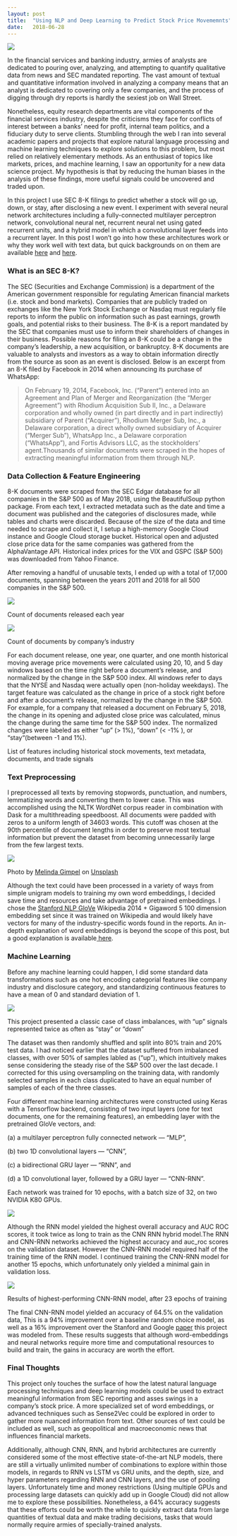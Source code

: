 ```yaml
---
layout:	post
title:	"Using NLP and Deep Learning to Predict Stock Price Movememnts"
date:	2018-06-28
---
```

![](/img/1*FVn6vTtnhgFWzjUPxLteOg.jpeg)

In the financial services and banking industry, armies of analysts are dedicated to pouring over, analyzing, and attempting to quantify qualitative data from news and SEC mandated reporting. The vast amount of textual and quantitative information involved in analyzing a company means that an analyst is dedicated to covering only a few companies, and the process of digging through dry reports is hardly the sexiest job on Wall Street.
 <!--more-->

Nonetheless, equity research departments are vital components of the financial services industry, despite the criticisms they face for conflicts of interest between a banks’ need for profit, internal team politics, and a fiduciary duty to serve clients. Stumbling through the web I ran into several academic papers and projects that explore natural language processing and machine learning techniques to explore solutions to this problem, but most relied on relatively elementary methods. As an enthusiast of topics like markets, prices, and machine learning, I saw an opportunity for a new data science project. My hypothesis is that by reducing the human biases in the analysis of these findings, more useful signals could be uncovered and traded upon.

In this project I use SEC 8-K filings to predict whether a stock will go up, down, or stay, after disclosing a new event. I experiment with several neural network architectures including a fully-connected multilayer perceptron network, convolutional neural net, recurrent neural net using gated recurrent units, and a hybrid model in which a convolutional layer feeds into a recurrent layer. In this post I won’t go into how these architectures work or why they work well with text data, but quick backgrounds on on them are available [here](https://medium.com/technologymadeeasy/the-best-explanation-of-convolutional-neural-networks-on-the-internet-fbb8b1ad5df8) and [here](https://medium.com/mindorks/understanding-the-recurrent-neural-network-44d593f112a2).

### What is an SEC 8-K?

The SEC (Securities and Exchange Commission) is a department of the American government responsible for regulating American financial markets (i.e. stock and bond markets). Companies that are publicly traded on exchanges like the New York Stock Exchange or Nasdaq must regularly file reports to inform the public on information such as past earnings, growth goals, and potential risks to their business. The 8-K is a report mandated by the SEC that companies must use to inform their shareholders of changes in their business. Possible reasons for filing an 8-K could be a change in the company’s leadership, a new acquisition, or bankruptcy. 8-K documents are valuable to analysts and investors as a way to obtain information directly from the source as soon as an event is disclosed. Below is an excerpt from an 8-K filed by Facebook in 2014 when announcing its purchase of WhatsApp:


> On February 19, 2014, Facebook, Inc. (“Parent”) entered into an Agreement and Plan of Merger and Reorganization (the “Merger Agreement”) with Rhodium Acquisition Sub II, Inc., a Delaware corporation and wholly owned (in part directly and in part indirectly) subsidiary of Parent (“Acquirer”), Rhodium Merger Sub, Inc., a Delaware corporation, a direct wholly owned subsidiary of Acquirer (“Merger Sub”), WhatsApp Inc., a Delaware corporation (“WhatsApp”), and Fortis Advisors LLC, as the stockholders’ agent.Thousands of similar documents were scraped in the hopes of extracting meaningful information from them through NLP.

### Data Collection & Feature Engineering

8-K documents were scraped from the SEC Edgar database for all companies in the S&P 500 as of May 2018, using the BeautifulSoup python package. From each text, I extracted metadata such as the date and time a document was published and the categories of disclosures made, while tables and charts were discarded. Because of the size of the data and time needed to scrape and collect it, I setup a high-memory Google Cloud instance and Google Cloud storage bucket. Historical open and adjusted close price data for the same companies was gathered from the AlphaVantage API. Historical index prices for the VIX and GSPC (S&P 500) was downloaded from Yahoo Finance.

After removing a handful of unusable texts, I ended up with a total of 17,000 documents, spanning between the years 2011 and 2018 for all 500 companies in the S&P 500.

![](/img/1*8_HS2hgzBcEW4t8ZAfYRKw.png)

Count of documents released each year

![](/img/1*v3qs5ObRmR7J6Qjc7SSRRw.png)

Count of documents by company’s industry

For each document release, one year, one quarter, and one month historical moving average price movements were calculated using 20, 10, and 5 day windows based on the time right before a document’s release, and normalized by the change in the S&P 500 index. All windows refer to days that the NYSE and Nasdaq were actually open (non-holiday weekdays). The target feature was calculated as the change in price of a stock right before and after a document’s release, normalized by the change in the S&P 500. For example, for a company that released a document on February 5, 2018, the change in its opening and adjusted close price was calculated, minus the change during the same time for the S&P 500 index. The normalized changes were labeled as either “up” (> 1%), “down” (< -1% ), or “stay“(between -1 and 1%).

List of features including historical stock movements, text metadata, documents, and trade signals

### Text Preprocessing

I preprocessed all texts by removing stopwords, punctuation, and numbers, lemmatizing words and converting them to lower case. This was accomplished using the NLTK WordNet corpus reader in combination with Dask for a multithreading speedboost. All documents were padded with zeros to a uniform length of 34603 words. This cutoff was chosen at the 90th percentile of document lengths in order to preserve most textual information but prevent the dataset from becoming unnecessarily large from the few largest texts.

![](/img/0*gKeo7xvAdlN7uLLI)

Photo by [Melinda Gimpel](https://unsplash.com/@melindagimpel?utm_source=medium&utm_medium=referral) on [Unsplash](https://unsplash.com?utm_source=medium&utm_medium=referral)

Although the text could have been processed in a variety of ways from simple unigram models to training my own word embeddings, I decided save time and resources and take advantage of pretrained embeddings. I chose the [Stanford NLP GloVe](https://nlp.stanford.edu/projects/glove) Wikipedia 2014 + Gigaword 5 100 dimension embedding set since it was trained on Wikipedia and would likely have vectors for many of the industry-specific words found in the reports. An in-depth explanation of word embeddings is beyond the scope of this post, but a good explanation is available[ here](https://medium.com/swlh/playing-with-word-vectors-308ab2faa519).

### **Machine Learning**

Before any machine learning could happen, I did some standard data transformations such as one hot encoding categorial features like company industry and disclosure category, and standardizing continuous features to have a mean of 0 and standard deviation of 1.

![](/img/1*xUHLOWMn4C5jG2mNKYFxgg.png)

This project presented a classic case of class imbalances, with “up” signals represented twice as often as “stay” or “down”

The dataset was then randomly shuffled and split into 80% train and 20% test data. I had noticed earlier that the dataset suffered from imbalanced classes, with over 50% of samples labled as (“up”), which intuitively makes sense considering the steady rise of the S&P 500 over the last decade. I corrected for this using oversampling on the training data, with randomly selected samples in each class duplicated to have an equal number of samples of each of the three classes.

Four different machine learning architectures were constructed using Keras with a Tensorflow backend, consisting of two input layers (one for text documents, one for the remaining features), an embedding layer with the pretrained GloVe vectors, and:

(a) a multilayer perceptron fully connected network — “MLP”,

(b) two 1D convolutional layers — “CNN”,

(c) a bidirectional GRU layer — “RNN”, and

(d) a 1D convolutional layer, followed by a GRU layer — “CNN-RNN”.

Each network was trained for 10 epochs, with a batch size of 32, on two NVIDIA K80 GPUs.

![](/img/1*gWqUOCI62sQlDRJH_umX4w.png)

Although the RNN model yielded the highest overall accuracy and AUC ROC scores, it took twice as long to train as the CNN RNN hybrid model.The RNN and CNN-RNN networks achieved the highest accuracy and auc\_roc scores on the validation dataset. However the CNN-RNN model required half of the training time of the RNN model. I continued training the CNN-RNN model for another 15 epochs, which unfortunately only yielded a minimal gain in validation loss.

![](/img/1*RZzeoWetq7JE7aqDzJyVsw.png)

Results of highest-performing CNN-RNN model, after 23 epochs of training

The final CNN-RNN model yielded an accuracy of 64.5% on the validation data, This is a 94% improvement over a baseline random choice model, as well as a 16% improvement over the Stanford and Google [paper](https://nlp.stanford.edu/pubs/lrec2014-stock.pdf) this project was modeled from. These results suggests that although word-embeddings and neural networks require more time and computational resources to build and train, the gains in accuracy are worth the effort.

### Final Thoughts

This project only touches the surface of how the latest natural language processing techniques and deep learning models could be used to extract meaningful information from SEC reporting and asses swings in a company’s stock price. A more specialized set of word embeddings, or advanced techniques such as Sense2Vec could be explored in order to gather more nuanced information from text. Other sources of text could be included as well, such as geopolitical and macroeconomic news that influences financial markets.

Additionally, although CNN, RNN, and hybrid architectures are currently considered some of the most effective state-of-the-art NLP models, there are still a virtually unlimited number of combinations to explore within those models, in regards to RNN vs LSTM vs GRU units, and the depth, size, and hyper parameters regarding RNN and CNN layers, and the use of pooling layers. Unfortunately time and money restrictions (Using multiple GPUs and processing large datasets can quickly add up in Google Cloud) did not allow me to explore these possibilities. Nonetheless, a 64% accuracy suggests that these efforts could be worth the while to quickly extract data from large quantities of textual data and make trading decisions, tasks that would normally require armies of specially-trained analysts.
